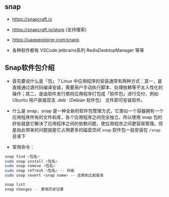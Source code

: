 ## snap
* https://snapcraft.io

* https://snapcraft.io/store (支持搜索)

* https://uappexplorer.com/snaps

* 各种软件都有 VSCode jetbrains系列 RedisDesktopManager 等等


## Snap软件包介绍
* 首先要说什么是「包」？Linux 中应用程序的安装通常有两种方式：其一，是直接通过源代码编译安装，需要用户手动执行脚本、处理依赖等不太人性化的操作；其二，是由软件发行商将应用程序打包成「软件包」进行交付，例如 Ubuntu 用户直接双击 .deb（Debian 软件包） 文件即可安装软件。

* 什么是 snap，snap 是一种全新的软件包管理方式，它类似一个容器拥有一个应用程序所有的文件和库，各个应用程序之间完全独立。所以使用 snap 包的好处就是它解决了应用程序之间的依赖问题，使应用程序之间更容易管理。但是由此带来的问题就是它占用更多的磁盘空间
`snap` 软件包一般安装在 `/snap` 目录下

* 常用命令：
```sh
snap find <包名>
sudo snap install <包名>
sudo snap remove <包名>
sudo snap refresh <包名> -- 升级
sudo snap revert <snap name> -- 还原到之前版本

snap list
snap changes -- 更改历史记录
```
